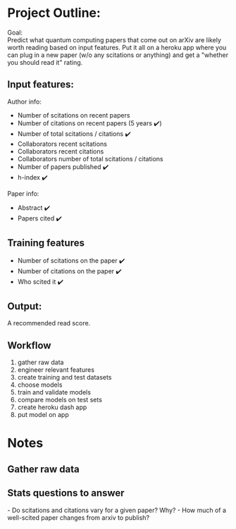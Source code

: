 <h1> Project Outline: </h1>

Goal:  
Predict what quantum computing papers that come out on arXiv are likely worth reading based on input features. Put it all on a heroku app where you can plug in a new paper (w/o any scitations or anything) and get a "whether you should read it" rating. 

<h2> Input features:   </h2>

Author info:  
- Number of scitations on recent papers 
- Number of citations on recent papers (5 years :heavy_check_mark:)
- Number of total scitations / citations :heavy_check_mark:
- Collaborators recent scitations
- Collaborators recent citations
- Collaborators number of total scitations / citations
- Number of papers published :heavy_check_mark:
- h-index :heavy_check_mark:

Paper info:
- Abstract :heavy_check_mark:
- Papers cited :heavy_check_mark:

<h2> Training features </h2>

- Number of scitations on the paper :heavy_check_mark:
- Number of citations on the paper :heavy_check_mark:
- Who scited it :heavy_check_mark:

<h2> Output: </h2>

A recommended read score.

<h2> Workflow </h2>

1. gather raw data
2. engineer relevant features
3. create training and test datasets
4. choose models
5. train and validate models
6. compare models on test sets
7. create heroku dash app
8. put model on app


<h1> Notes </h1>

<h2> Gather raw data </h2>

<h2> Stats questions to answer </h2>
- Do scitations and citations vary for a given paper? Why?
- How much of a well-scited paper changes from arxiv to publish?

